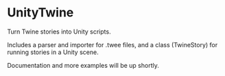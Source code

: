 # UnityTwine
Turn Twine stories into Unity scripts.

Includes a parser and importer for .twee files, and a class (TwineStory) for running stories in a Unity scene.

Documentation and more examples will be up shortly.
